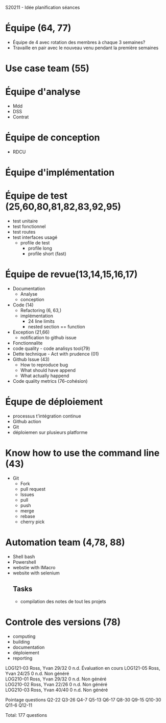 S20211 - Idée planification séances


# Équipe (64, 77)
- Équipe de 4 avec rotation des membres à chaque 3 semaines?
- Travaille en pair avec le nouveau venu pendant la première semaines


# Use case team (55)





# Équipe d'analyse
- Mdd
- DSS
- Contrat

# Équipe de conception
- RDCU

# Équipe d'implémentation


# Équipe de test (25,60,80,81,82,83,92,95)
- test unitaire
- test fonctionnel
- test routes
- test interfaces usagé
  - profile de test
      - profile long
      - profile short (fast)


# Équipe de revue(13,14,15,16,17)
  - Documentation 
    - Analyse
    - conception
  - Code (14)
    - Refactoring (6, 63,)
    - implémentation 
      - 24 line limits
      - nested section == function
  - Exception (21,66)
    - notification to github issue 
  - Fonctionnalite
  - code quality - code analisys tool(79)
  - Dette technique - Act with prudence (01)
  - Github Issue (43)
    - How to reproduce bug
    - What should have append
    - What actually happend
  - Code quality metrics (76-cohésion)

# Équpe de déploiement
- processus t'intégration continue
- Github action
- Git
- déploiemen sur plusieurs platforme

# Know how to use the command line (43)
- Git
  - Fork
  - pull request
  - Issues
  - pull
  - push
  - merge
  - rebase
  - cherry pick

# Automation team (4,78, 88)
- Shell bash
- Powershell
- webstie with IMacro
- website with selenium
  ## Tasks
    - compilation des notes de tout les projets

# Controle des versions (78)
- computing
- building
- documentation
- déploiement
- reporting


LOG121-03	Ross, Yvan	29/32	0	n.d.	Évaluation en cours	
LOG121-05	Ross, Yvan	24/25	0	n.d.	Non généré	
LOG210-01	Ross, Yvan	29/32	0	n.d.	Non généré	
LOG210-02	Ross, Yvan	22/26	0	n.d.	Non généré	
LOG210-03	Ross, Yvan	40/40	0	n.d.	Non généré	


Pointage questions
Q2-22
Q3-26
Q4-7
Q5-13
Q6-17
Q8-30
Q9-15
Q10-30
Q11-6
Q12-11

Total: 177 questions